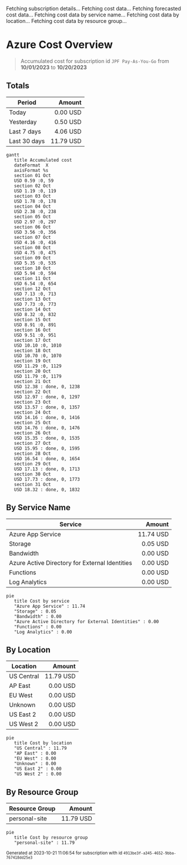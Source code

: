 Fetching subscription details...
Fetching cost data...
Fetching forecasted cost data...
Fetching cost data by service name...
Fetching cost data by location...
Fetching cost data by resource group...
# Azure Cost Overview

> Accumulated cost for subscription id `JPF Pay-As-You-Go` from **10/01/2023** to **10/20/2023**

## Totals

|Period|Amount|
|---|---:|
|Today|0.00 USD|
|Yesterday|0.50 USD|
|Last 7 days|4.06 USD|
|Last 30 days|11.79 USD|

```mermaid
gantt
   title Accumulated cost
   dateFormat  X
   axisFormat %s
   section 01 Oct
   USD 0.59 :0, 59
   section 02 Oct
   USD 1.19 :0, 119
   section 03 Oct
   USD 1.78 :0, 178
   section 04 Oct
   USD 2.38 :0, 238
   section 05 Oct
   USD 2.97 :0, 297
   section 06 Oct
   USD 3.56 :0, 356
   section 07 Oct
   USD 4.16 :0, 416
   section 08 Oct
   USD 4.75 :0, 475
   section 09 Oct
   USD 5.35 :0, 535
   section 10 Oct
   USD 5.94 :0, 594
   section 11 Oct
   USD 6.54 :0, 654
   section 12 Oct
   USD 7.13 :0, 713
   section 13 Oct
   USD 7.73 :0, 773
   section 14 Oct
   USD 8.32 :0, 832
   section 15 Oct
   USD 8.91 :0, 891
   section 16 Oct
   USD 9.51 :0, 951
   section 17 Oct
   USD 10.10 :0, 1010
   section 18 Oct
   USD 10.70 :0, 1070
   section 19 Oct
   USD 11.29 :0, 1129
   section 20 Oct
   USD 11.79 :0, 1179
   section 21 Oct
   USD 12.38 : done, 0, 1238
   section 22 Oct
   USD 12.97 : done, 0, 1297
   section 23 Oct
   USD 13.57 : done, 0, 1357
   section 24 Oct
   USD 14.16 : done, 0, 1416
   section 25 Oct
   USD 14.76 : done, 0, 1476
   section 26 Oct
   USD 15.35 : done, 0, 1535
   section 27 Oct
   USD 15.95 : done, 0, 1595
   section 28 Oct
   USD 16.54 : done, 0, 1654
   section 29 Oct
   USD 17.13 : done, 0, 1713
   section 30 Oct
   USD 17.73 : done, 0, 1773
   section 31 Oct
   USD 18.32 : done, 0, 1832
```

## By Service Name

|Service|Amount|
|---|---:|
|Azure App Service|11.74 USD|
|Storage|0.05 USD|
|Bandwidth|0.00 USD|
|Azure Active Directory for External Identities|0.00 USD|
|Functions|0.00 USD|
|Log Analytics|0.00 USD|

```mermaid
pie
   title Cost by service
   "Azure App Service" : 11.74
   "Storage" : 0.05
   "Bandwidth" : 0.00
   "Azure Active Directory for External Identities" : 0.00
   "Functions" : 0.00
   "Log Analytics" : 0.00
```

## By Location

|Location|Amount|
|---|---:|
|US Central|11.79 USD|
|AP East|0.00 USD|
|EU West|0.00 USD|
|Unknown|0.00 USD|
|US East 2|0.00 USD|
|US West 2|0.00 USD|

```mermaid
pie
   title Cost by location
   "US Central" : 11.79
   "AP East" : 0.00
   "EU West" : 0.00
   "Unknown" : 0.00
   "US East 2" : 0.00
   "US West 2" : 0.00
```

## By Resource Group

|Resource Group|Amount|
|---|---:|
|personal-site|11.79 USD|

```mermaid
pie
   title Cost by resource group
   "personal-site" : 11.79
```

<sup>Generated at 2023-10-21 11:06:54 for subscription with id `4913be3f-a345-4652-9bba-767418dd25e3`</sup>

